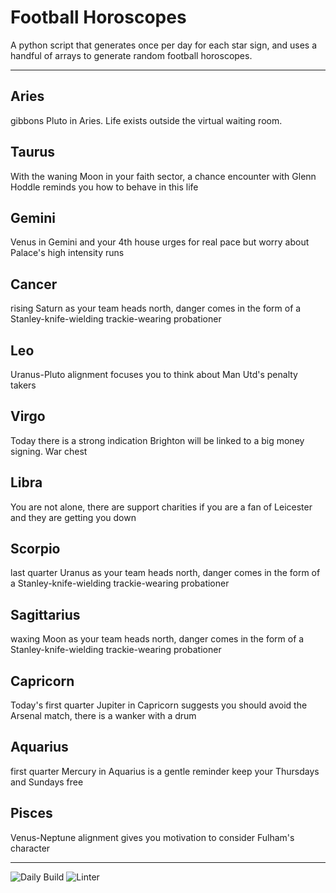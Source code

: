 # Football Horoscopes

A python script that generates once per day for each star sign, and uses a handful of arrays to generate random football horoscopes.

---

<!-- horoscopes_item starts -->
<h2>Aries</h2><p>gibbons Pluto in Aries. Life exists outside the virtual waiting room.</p><h2>Taurus</h2><p>With the waning Moon in your faith sector, a chance encounter with Glenn Hoddle reminds you how to behave in this life</p><h2>Gemini</h2><p>Venus in Gemini and your 4th house urges for real pace but worry about Palace's high intensity runs</p><h2>Cancer</h2><p>rising Saturn as your team heads north, danger comes in the form of a Stanley-knife-wielding trackie-wearing probationer</p><h2>Leo</h2><p>Uranus-Pluto alignment focuses you to think about Man Utd's penalty takers</p><h2>Virgo</h2><p>Today there is a strong indication Brighton will be linked to a big money signing. War chest</p><h2>Libra</h2><p>You are not alone, there are support charities if you are a fan of Leicester and they are getting you down</p><h2>Scorpio</h2><p>last quarter Uranus as your team heads north, danger comes in the form of a Stanley-knife-wielding trackie-wearing probationer</p><h2>Sagittarius</h2><p>waxing Moon as your team heads north, danger comes in the form of a Stanley-knife-wielding trackie-wearing probationer</p><h2>Capricorn</h2><p>Today's first quarter Jupiter in Capricorn suggests you should avoid the Arsenal match, there is a wanker with a drum</p><h2>Aquarius</h2><p>first quarter Mercury in Aquarius is a gentle reminder keep your Thursdays and Sundays free</p><h2>Pisces</h2><p>Venus-Neptune alignment gives you motivation to consider Fulham's character</p>
<!-- horoscopes_item ends -->

---

![Daily Build](https://github.com/MatBenfield/horofootball.thechels.uk/workflows/Daily%20Build/badge.svg) ![Linter](https://github.com/MatBenfield/horofootball.thechels.uk/workflows/Linter/badge.svg)
